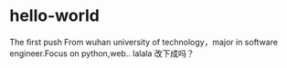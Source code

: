 # hello-world
The first push
From wuhan university of technology，major in software engineer.Focus on python,web..
lalala
改下成吗？
